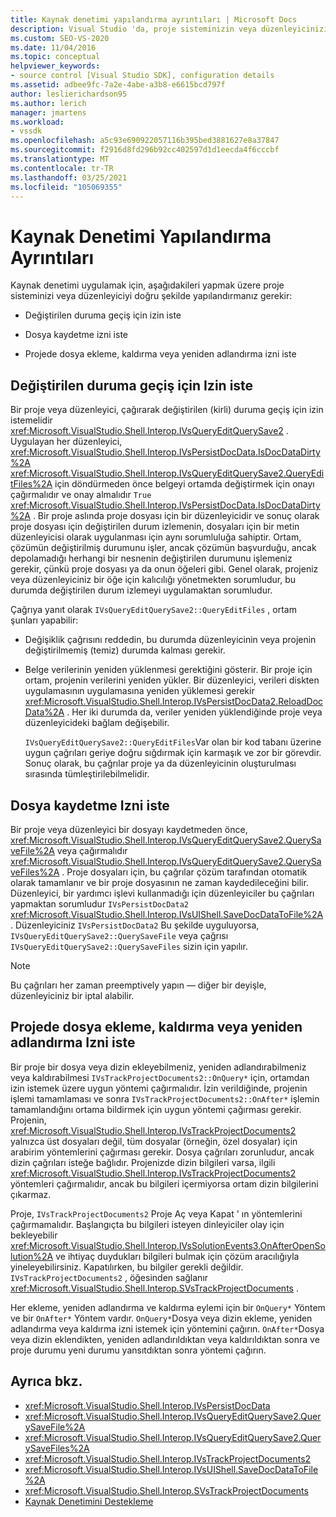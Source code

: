 ```yaml
---
title: Kaynak denetimi yapılandırma ayrıntıları | Microsoft Docs
description: Visual Studio 'da, proje sisteminizin veya düzenleyicinizin izin istemek üzere yapılandırılmasını içeren bir proje türü için kaynak denetimi uygulama hakkında bilgi edinin.
ms.custom: SEO-VS-2020
ms.date: 11/04/2016
ms.topic: conceptual
helpviewer_keywords:
- source control [Visual Studio SDK], configuration details
ms.assetid: adbee9fc-7a2e-4abe-a3b8-e6615bcd797f
author: leslierichardson95
ms.author: lerich
manager: jmartens
ms.workload:
- vssdk
ms.openlocfilehash: a5c93e690922057116b395bed3881627e8a37847
ms.sourcegitcommit: f2916d8fd296b92cc402597d1d1eecda4f6cccbf
ms.translationtype: MT
ms.contentlocale: tr-TR
ms.lasthandoff: 03/25/2021
ms.locfileid: "105069355"
---
```

# <a name="source-control-configuration-details"></a>Kaynak Denetimi Yapılandırma Ayrıntıları
Kaynak denetimi uygulamak için, aşağıdakileri yapmak üzere proje sisteminizi veya düzenleyiciyi doğru şekilde yapılandırmanız gerekir:

- Değiştirilen duruma geçiş için izin iste

- Dosya kaydetme izni iste

- Projede dosya ekleme, kaldırma veya yeniden adlandırma izni iste

## <a name="request-permission-to-transition-to-changed-state"></a>Değiştirilen duruma geçiş için Izin iste
 Bir proje veya düzenleyici, çağırarak değiştirilen (kirli) duruma geçiş için izin istemelidir <xref:Microsoft.VisualStudio.Shell.Interop.IVsQueryEditQuerySave2> . Uygulayan her düzenleyici, <xref:Microsoft.VisualStudio.Shell.Interop.IVsPersistDocData.IsDocDataDirty%2A> <xref:Microsoft.VisualStudio.Shell.Interop.IVsQueryEditQuerySave2.QueryEditFiles%2A> için döndürmeden önce belgeyi ortamda değiştirmek için onayı çağırmalıdır ve onay almalıdır `True` <xref:Microsoft.VisualStudio.Shell.Interop.IVsPersistDocData.IsDocDataDirty%2A> . Bir proje aslında proje dosyası için bir düzenleyicidir ve sonuç olarak proje dosyası için değiştirilen durum izlemenin, dosyaları için bir metin düzenleyicisi olarak uygulanması için aynı sorumluluğa sahiptir. Ortam, çözümün değiştirilmiş durumunu işler, ancak çözümün başvurduğu, ancak depolamadığı herhangi bir nesnenin değiştirilen durumunu işlemeniz gerekir, çünkü proje dosyası ya da onun öğeleri gibi. Genel olarak, projeniz veya düzenleyiciniz bir öğe için kalıcılığı yönetmekten sorumludur, bu durumda değiştirilen durum izlemeyi uygulamaktan sorumludur.

 Çağrıya yanıt olarak `IVsQueryEditQuerySave2::QueryEditFiles` , ortam şunları yapabilir:

- Değişiklik çağrısını reddedin, bu durumda düzenleyicinin veya projenin değiştirilmemiş (temiz) durumda kalması gerekir.

- Belge verilerinin yeniden yüklenmesi gerektiğini gösterir. Bir proje için ortam, projenin verilerini yeniden yükler. Bir düzenleyici, verileri diskten uygulamasının uygulamasına yeniden yüklemesi gerekir <xref:Microsoft.VisualStudio.Shell.Interop.IVsPersistDocData2.ReloadDocData%2A> . Her iki durumda da, veriler yeniden yüklendiğinde proje veya düzenleyicideki bağlam değişebilir.

  `IVsQueryEditQuerySave2::QueryEditFiles`Var olan bir kod tabanı üzerine uygun çağrıları geriye doğru sığdırmak için karmaşık ve zor bir görevdir. Sonuç olarak, bu çağrılar proje ya da düzenleyicinin oluşturulması sırasında tümleştirilebilmelidir.

## <a name="request-permission-to-save-a-file"></a>Dosya kaydetme Izni iste
 Bir proje veya düzenleyici bir dosyayı kaydetmeden önce, <xref:Microsoft.VisualStudio.Shell.Interop.IVsQueryEditQuerySave2.QuerySaveFile%2A> veya çağırmalıdır <xref:Microsoft.VisualStudio.Shell.Interop.IVsQueryEditQuerySave2.QuerySaveFiles%2A> . Proje dosyaları için, bu çağrılar çözüm tarafından otomatik olarak tamamlanır ve bir proje dosyasının ne zaman kaydedileceğini bilir. Düzenleyici, bir yardımcı işlevi kullanmadığı için düzenleyiciler bu çağrıları yapmaktan sorumludur `IVsPersistDocData2` <xref:Microsoft.VisualStudio.Shell.Interop.IVsUIShell.SaveDocDataToFile%2A> . Düzenleyiciniz `IVsPersistDocData2` Bu şekilde uyguluyorsa, `IVsQueryEditQuerySave2::QuerySaveFile` veya çağrısı `IVsQueryEditQuerySave2::QuerySaveFiles` sizin için yapılır.

> [!NOTE]
> Bu çağrıları her zaman preemptively yapın — diğer bir deyişle, düzenleyiciniz bir iptal alabilir.

## <a name="request-permission-to-add-remove-or-rename-files-in-the-project"></a>Projede dosya ekleme, kaldırma veya yeniden adlandırma Izni iste
 Bir proje bir dosya veya dizin ekleyebilmeniz, yeniden adlandırabilmeniz veya kaldırabilmesi `IVsTrackProjectDocuments2::OnQuery*` için, ortamdan izin istemek üzere uygun yöntemi çağırmalıdır. İzin verildiğinde, projenin işlemi tamamlaması ve sonra `IVsTrackProjectDocuments2::OnAfter*` işlemin tamamlandığını ortama bildirmek için uygun yöntemi çağırması gerekir. Projenin, <xref:Microsoft.VisualStudio.Shell.Interop.IVsTrackProjectDocuments2> yalnızca üst dosyaları değil, tüm dosyalar (örneğin, özel dosyalar) için arabirim yöntemlerini çağırması gerekir. Dosya çağrıları zorunludur, ancak dizin çağrıları isteğe bağlıdır. Projenizde dizin bilgileri varsa, ilgili <xref:Microsoft.VisualStudio.Shell.Interop.IVsTrackProjectDocuments2> yöntemleri çağırmalıdır, ancak bu bilgileri içermiyorsa ortam dizin bilgilerini çıkarmaz.

 Proje, `IVsTrackProjectDocuments2` Proje Aç veya Kapat ' ın yöntemlerini çağırmamalıdır. Başlangıçta bu bilgileri isteyen dinleyiciler olay için bekleyebilir <xref:Microsoft.VisualStudio.Shell.Interop.IVsSolutionEvents3.OnAfterOpenSolution%2A> ve ihtiyaç duydukları bilgileri bulmak için çözüm aracılığıyla yineleyebilirsiniz. Kapatılırken, bu bilgiler gerekli değildir. `IVsTrackProjectDocuments2` , öğesinden sağlanır <xref:Microsoft.VisualStudio.Shell.Interop.SVsTrackProjectDocuments> .

 Her ekleme, yeniden adlandırma ve kaldırma eylemi için bir `OnQuery*` Yöntem ve bir `OnAfter*` Yöntem vardır. `OnQuery*`Dosya veya dizin ekleme, yeniden adlandırma veya kaldırma izni istemek için yöntemini çağırın. `OnAfter*`Dosya veya dizin eklendikten, yeniden adlandırıldıktan veya kaldırıldıktan sonra ve proje durumu yeni durumu yansıtdıktan sonra yöntemi çağırın.

## <a name="see-also"></a>Ayrıca bkz.

- <xref:Microsoft.VisualStudio.Shell.Interop.IVsPersistDocData>
- <xref:Microsoft.VisualStudio.Shell.Interop.IVsQueryEditQuerySave2.QuerySaveFile%2A>
- <xref:Microsoft.VisualStudio.Shell.Interop.IVsQueryEditQuerySave2.QuerySaveFiles%2A>
- <xref:Microsoft.VisualStudio.Shell.Interop.IVsTrackProjectDocuments2>
- <xref:Microsoft.VisualStudio.Shell.Interop.IVsUIShell.SaveDocDataToFile%2A>
- <xref:Microsoft.VisualStudio.Shell.Interop.SVsTrackProjectDocuments>
- [Kaynak Denetimini Destekleme](../../extensibility/internals/supporting-source-control.md)
